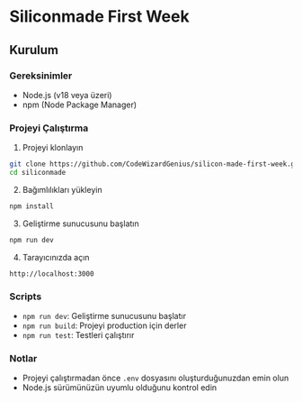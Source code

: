 # Siliconmade First Week

## Kurulum 

### Gereksinimler
- Node.js (v18 veya üzeri)
- npm (Node Package Manager)

### Projeyi Çalıştırma
1. Projeyi klonlayın
```bash
git clone https://github.com/CodeWizardGenius/silicon-made-first-week.git
cd siliconmade
```

2. Bağımlılıkları yükleyin
```bash
npm install
```

3. Geliştirme sunucusunu başlatın
```bash
npm run dev
```

4. Tarayıcınızda açın
```
http://localhost:3000
```

### Scripts
- `npm run dev`: Geliştirme sunucusunu başlatır
- `npm run build`: Projeyi production için derler
- `npm run test`: Testleri çalıştırır

### Notlar
- Projeyi çalıştırmadan önce `.env` dosyasını oluşturduğunuzdan emin olun
- Node.js sürümünüzün uyumlu olduğunu kontrol edin